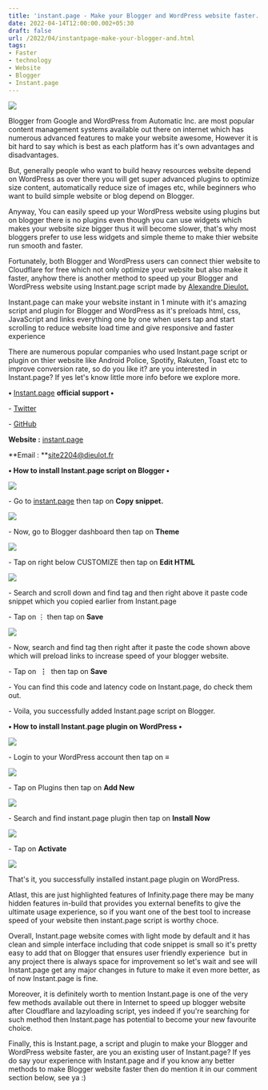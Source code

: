 ```yaml
---
title: 'instant.page - Make your Blogger and WordPress website faster. '
date: 2022-04-14T12:00:00.002+05:30
draft: false
url: /2022/04/instantpage-make-your-blogger-and.html
tags: 
- Faster
- technology
- Website
- Blogger
- Instant.page
---
```


 [![](https://lh3.googleusercontent.com/-0itfDHaFNko/YliwYgDTNsI/AAAAAAAAKOg/5sHYd7h60-kmzJcWEVFsKAn4SNGsZdqFgCNcBGAsYHQ/s1600/1649979487023198-0.png)](https://lh3.googleusercontent.com/-0itfDHaFNko/YliwYgDTNsI/AAAAAAAAKOg/5sHYd7h60-kmzJcWEVFsKAn4SNGsZdqFgCNcBGAsYHQ/s1600/1649979487023198-0.png) 

  

Blogger from Google and WordPress from Automatic Inc. are most popular content management systems available out there on internet which has numerous advanced features to make your website awesome, However it is bit hard to say which is best as each platform has it's own advantages and disadvantages.

  

But, generally people who want to build heavy resources website depend on WordPress as over there you will get super advanced plugins to optimize size content, automatically reduce size of images etc, while beginners who want to build simple website or blog depend on Blogger.

  

Anyway, You can easily speed up your WordPress website using plugins but on blogger there is no plugins even though you can use widgets which makes your website size bigger thus it will become slower, that's why most bloggers prefer to use less widgets and simple theme to make thier website run smooth and faster.

  

Fortunately, both Blogger and WordPress users can connect thier website to Cloudflare for free which not only optimize your website but also make it faster, anyhow there is another method to speed up your Blogger and WordPress website using Instant.page script made by [Alexandre Dieulot.](https://dieulot.fr/)

  

Instant.page can make your website instant in 1 minute with it's amazing script and plugin for Blogger and WordPress as it's preloads html, css, JavaScript and links everything one by one when users tap and start scrolling to reduce website load time and give responsive and faster experience

  

There are numerous popular companies who used Instant.page script or plugin on thier website like Android Police, Spotify, Rakuten, Toast etc to improve conversion rate, so do you like it? are you interested in Instant.page? If yes let's know little more info before we explore more.

  

**•** [Instant.page](http://Instant.page) **official support •**

\- [Twitter](https://twitter.com/dieulot)

\- [GitHub](https://github.com/instantpage/instant.page)

  

**Website :** [instant.page](http://instant.page)

**Email : **[site2204@dieulot.fr](mailto:site2204@dieulot.fr)

  

**• How to install Instant.page script on Blogger •**

  

 [![](https://lh3.googleusercontent.com/-xV__sFtDxTQ/YliwXqVOToI/AAAAAAAAKOc/Y3BPJSLF66kiwYzPqPZmK4glO5w6knEqACNcBGAsYHQ/s1600/1649979483125123-1.png)](https://lh3.googleusercontent.com/-xV__sFtDxTQ/YliwXqVOToI/AAAAAAAAKOc/Y3BPJSLF66kiwYzPqPZmK4glO5w6knEqACNcBGAsYHQ/s1600/1649979483125123-1.png) 

  

\- Go to [instant.page](http://instant.page) then tap on **Copy snippet.**

 **[![](https://lh3.googleusercontent.com/-rhxAmFftrfo/YliwWvt0a8I/AAAAAAAAKOY/1vvwh359om4gpvHieM6kYEJzFyKLxKcLgCNcBGAsYHQ/s1600/1649979479127251-2.png)](https://lh3.googleusercontent.com/-rhxAmFftrfo/YliwWvt0a8I/AAAAAAAAKOY/1vvwh359om4gpvHieM6kYEJzFyKLxKcLgCNcBGAsYHQ/s1600/1649979479127251-2.png)** 

\- Now, go to Blogger dashboard then tap on **Theme**

 **[![](https://lh3.googleusercontent.com/-e2eN-nhE-ek/YliwVo7z8zI/AAAAAAAAKOU/EAgFQCRrE54lwHh8NsST5Vi6E4Ceq6IlwCNcBGAsYHQ/s1600/1649979474986994-3.png)](https://lh3.googleusercontent.com/-e2eN-nhE-ek/YliwVo7z8zI/AAAAAAAAKOU/EAgFQCRrE54lwHh8NsST5Vi6E4Ceq6IlwCNcBGAsYHQ/s1600/1649979474986994-3.png)** 

\- Tap on right below CUSTOMIZE then tap on **Edit HTML**

 **[![](https://lh3.googleusercontent.com/-OC6KAHC_fW0/YliwUqNlCQI/AAAAAAAAKOQ/jaHPvUnn88UV-DYDYu3PQdReSdBIrvKQACNcBGAsYHQ/s1600/1649979470951743-4.png)](https://lh3.googleusercontent.com/-OC6KAHC_fW0/YliwUqNlCQI/AAAAAAAAKOQ/jaHPvUnn88UV-DYDYu3PQdReSdBIrvKQACNcBGAsYHQ/s1600/1649979470951743-4.png)** 

\- Search and scroll down and find </body> tag and then right above it paste code snippet which you copied earlier from Instant.page

  

\- Tap on ⋮ then tap on **Save**

 **[![](https://lh3.googleusercontent.com/-N9lf_gNcDlg/YliwTlO8Q_I/AAAAAAAAKOM/NO9TVlV7OCcVnZDD6-j36c6AIFdwbiXfwCNcBGAsYHQ/s1600/1649979466734185-5.png)](https://lh3.googleusercontent.com/-N9lf_gNcDlg/YliwTlO8Q_I/AAAAAAAAKOM/NO9TVlV7OCcVnZDD6-j36c6AIFdwbiXfwCNcBGAsYHQ/s1600/1649979466734185-5.png)** 

\- Now, search and find <body> tag then right after it paste the code shown above which will preload links to increase speed of your blogger website.

  

\- Tap on  **⋮**  then tap on **Save**

  

\- You can find this code and latency code on Instant.page, do check them out.

  

\- Voila, you successfully added Instant.page script on Blogger.

  

**• How to install Instant.page plugin on WordPress •**

 **[![](https://lh3.googleusercontent.com/-tRFJhXFqQgE/YliwSmV4XTI/AAAAAAAAKOI/kvJmA8RRRQEv-Cm9ZPxfm1WLCK2P_wGIgCNcBGAsYHQ/s1600/1649979463038870-6.png)](https://lh3.googleusercontent.com/-tRFJhXFqQgE/YliwSmV4XTI/AAAAAAAAKOI/kvJmA8RRRQEv-Cm9ZPxfm1WLCK2P_wGIgCNcBGAsYHQ/s1600/1649979463038870-6.png)** 

\- Login to your WordPress account then tap on **≡**

 **[![](https://lh3.googleusercontent.com/-B-ON3yB2-ik/YliwRq3FQmI/AAAAAAAAKOE/0tG0Qmvhh5o-DNAe9QycXTZP1EhOsHA3gCNcBGAsYHQ/s1600/1649979459143470-7.png)](https://lh3.googleusercontent.com/-B-ON3yB2-ik/YliwRq3FQmI/AAAAAAAAKOE/0tG0Qmvhh5o-DNAe9QycXTZP1EhOsHA3gCNcBGAsYHQ/s1600/1649979459143470-7.png)** 

\- Tap on Plugins then tap on **Add New**

 **[![](https://lh3.googleusercontent.com/-A12oZpbNEo8/YliwQqaL8KI/AAAAAAAAKOA/RvhZCSfU2_USbf55yt2AsDqQ4uSSM1VFQCNcBGAsYHQ/s1600/1649979454927151-8.png)](https://lh3.googleusercontent.com/-A12oZpbNEo8/YliwQqaL8KI/AAAAAAAAKOA/RvhZCSfU2_USbf55yt2AsDqQ4uSSM1VFQCNcBGAsYHQ/s1600/1649979454927151-8.png)** 

\- Search and find instant.page plugin then tap on **Install Now**

 **[![](https://lh3.googleusercontent.com/-CFS8-efV7O8/YliwPQSzyRI/AAAAAAAAKN8/vhecrldmKaYWvuiDXVVq-Go1IyE0uEtjwCNcBGAsYHQ/s1600/1649979450628296-9.png)](https://lh3.googleusercontent.com/-CFS8-efV7O8/YliwPQSzyRI/AAAAAAAAKN8/vhecrldmKaYWvuiDXVVq-Go1IyE0uEtjwCNcBGAsYHQ/s1600/1649979450628296-9.png)** 

\- Tap on **Activate**

 **[![](https://lh3.googleusercontent.com/-CuMxcTWVy3M/YliwOR4q0lI/AAAAAAAAKN4/7OJCYVa3BLwBlpcy9vsynIVwgjxLRZUawCNcBGAsYHQ/s1600/1649979446551752-10.png)](https://lh3.googleusercontent.com/-CuMxcTWVy3M/YliwOR4q0lI/AAAAAAAAKN4/7OJCYVa3BLwBlpcy9vsynIVwgjxLRZUawCNcBGAsYHQ/s1600/1649979446551752-10.png)** 

That's it, you successfully installed instant.page plugin on WordPress.

  

Atlast, this are just highlighted features of Infinity.page there may be many hidden features in-build that provides you external benefits to give the ultimate usage experience, so if you want one of the best tool to increase speed of your website then instant.page script is worthy choce.

  

Overall, Instant.page website comes with light mode by default and it has clean and simple interface including that code snippet is small so it's pretty easy to add that on Blogger that ensures user friendly experience  but in any project there is always space for improvement so let's wait and see will Instant.page get any major changes in future to make it even more better, as of now Instant.page is fine.

  

Moreover, it is definitely worth to mention Instant.page is one of the very few methods available out there in Internet to speed up blogger website after Cloudflare and lazyloading script, yes indeed if you're searching for such method then Instant.page has potential to become your new favourite choice.

  

Finally, this is Instant.page, a script and plugin to make your Blogger and WordPress website faster, are you an existing user of Instant.page? If yes do say your experience with Instant.page and if you know any better methods to make Blogger website faster then do mention it in our comment section below, see ya :)